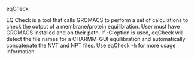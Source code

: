 eqCheck

EQ Check is a tool that calls GROMACS to perform a set of calculations to check the output of a membrane/protein equilibration. User must have GROMACS installed and 
on their path. If -C option is used, eqCheck will detect the file names for a CHARMM-GUI equilibration and automatically concatenate the NVT and NPT files. Use 
eqCheck -h for more usage information.
